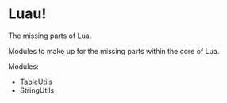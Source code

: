 Luau!
====

The missing parts of Lua.

Modules to make up for the missing parts within the core of Lua.

Modules:
* TableUtils
* StringUtils